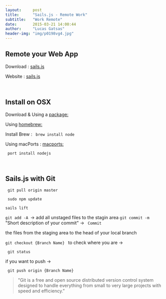 ```yaml
---
layout:     post
title:      "Sails.js - Remote Work"
subtitle:   "Work Remote"
date:       2015-03-21 14:00:44
author:     "Lucas Gatsas"
header-img: "img/p0198vg4.jpg"
---
```

<h2 class="section-heading"><strong>Remote your Web App</strong> </h2>

<!--
Get Sails.js and build awesome WebApps.  -->


Download : [sails.js](https://github.com/balderdashy/sails) 

Website :  [sails.js](http://sailsjs.org/#!/documentation/concepts/Assets)

<br> 


<h2 class="section-heading"><strong>Install on OSX</strong> </h2>


Download & Using a [package:](https://nodejs.org/download/) 

Using [homebrew: ](https://github.com/Homebrew/homebrew) 

Install Brew :  <code> brew install node </code>


Using macPorts : [macports: ](https://www.macports.org/) 


<code> port install nodejs   </code>






<br> 

<h2 class="section-heading"><strong>Sails.js with Git</strong> </h2>


<code> git pull origin master </code>

<code> sudo npm update </code>

<code>sails lift</code>


<code>git add -A </code>-> add all unstaged files to the stagin area
<code>git commit -m </code> "Short description of your commit" -> <code> Commit </code>


the files from the staging area to the head of your local branch



<code>git checkout  {Branch Name} </code> 
to check where you are -> 

<code> git status</code>

 if you want to push ->

<code> git push origin {Branch Name} </code>



<blockquote>
	"Git is a free and open source distributed version control system designed to handle everything from small to very large projects with speed and efficiency."
</blockquote>
